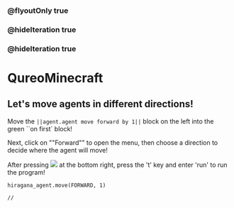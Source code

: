 ### @flyoutOnly true
### @hideIteration true
### @hideIteration true
# QureoMinecraft

## Let's move agents in different directions!

Move the ``||agent.agent move forward by 1||`` block on the left into the green ``on first` block!

Next, click on ""Forward"" to open the menu, then choose a direction to decide where the agent will move!

After pressing ![](https://raw.githubusercontent.com/camp-minecraft/TechkidsCampTutorial/master/images/playbutton.png) at the bottom right, press the 't' key and enter 'run' to run the program!

```ghost
hiragana_agent.move(FORWARD, 1)
```

```template
//
```